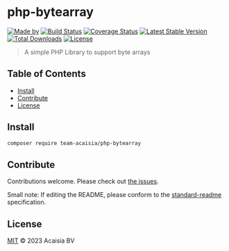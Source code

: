 # php-bytearray

[![Made by](https://img.shields.io/badge/made%20by-Team%20Acaisia-blue.svg?style=flat-square)](https://acaisia.com)
[![Build Status](https://github.com/team-acaisia/php-bytearray/actions/workflows/CI/badge.svg)](https://github.com/team-acaisia/php-bytearray/actions/workflows/test.yml)
[![Coverage Status](https://codecov.io/gh/team-acaisia/php-bytearray/branch/master/graph/badge.svg?token=9ZDZ6O74I7)](https://codecov.io/gh/team-acaisia/php-bytearray)
[![Latest Stable Version](https://poser.pugx.org/team-acaisia/php-bytearray/v/stable)](https://packagist.org/packages/team-acaisia/php-bytearray)
[![Total Downloads](https://poser.pugx.org/team-acaisia/php-bytearray/downloads)](https://packagist.org/packages/team-acaisia/php-bytearray)
[![License](https://img.shields.io/badge/license-MIT-blue.svg)](http://opensource.org/licenses/MIT)

> A simple PHP Library to support byte arrays

## Table of Contents

- [Install](#install)
- [Contribute](#contribute)
- [License](#license)

## Install

```sh
composer require team-acaisia/php-bytearray
```

## Contribute

Contributions welcome. Please check out [the issues](https://github.com/team-acaisia/php-bytearray/issues).

Small note: If editing the README, please conform to the [standard-readme](https://github.com/RichardLitt/standard-readme) specification.

## License

[MIT](LICENSE) © 2023 Acaisia BV
